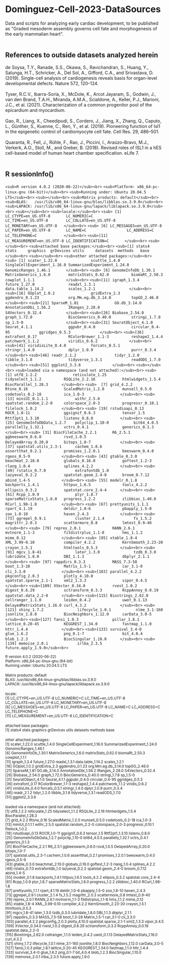 # Dominguez-Cell-2023-DataSources
Data and scripts for analyzing early cardiac development, to be published as "Graded mesoderm assembly governs cell fate and morphogenesis of the early mammalian heart".
<br><br>

## References to outside datasets analyzed herein
de Soysa, T.Y., Ranade, S.S., Okawa, S., Ravichandran, S., Huang, Y., Salunga, H.T., Schricker, A., Del Sol, A., Gifford, C.A., and Srivastava, D. (2019). Single-cell analysis of cardiogenesis reveals basis for organ-level developmental defects. Nature 572, 120–124.
<br><br>
Tyser, R.C.V., Ibarra-Soria, X., McDole, K., Arcot Jayaram, S., Godwin, J., van den Brand, T.A.H., Miranda, A.M.A., Scialdone, A., Keller, P.J., Marioni, J.C., et al. (2021). Characterization of a common progenitor pool of the epicardium and myocardium.
<br><br>
Gao, R., Liang, X., Cheedipudi, S., Cordero, J., Jiang, X., Zhang, Q., Caputo, L., Günther, S., Kuenne, C., Ren, Y., et al. (2019). Pioneering function of Isl1 in the epigenetic control of cardiomyocyte cell fate. Cell Res. 29, 486–501.
<br><br>
Quaranta, R., Fell, J., Rühle, F., Rao, J., Piccini, I., Araúzo-Bravo, M.J., Verkerk, A.O., Stoll, M., and Greber, B. (2018). Revised roles of ISL1 in a hES cell-based model of human heart chamber specification. eLife 7.
<br><br>

## R sessionInfo()
`<sub>R version 4.0.2 (2020-06-22)</sub><br>`
`<sub>Platform: x86_64-pc-linux-gnu (64-bit)</sub><br>`
`<sub>Running under: Ubuntu 20.04.5 LTS</sub><br>`
`<sub></sub><br>`
`<sub>Matrix products: default</sub><br>`
`<sub>BLAS:   /usr/lib/x86_64-linux-gnu/blas/libblas.so.3.9.0</sub><br>`
`<sub>LAPACK: /usr/lib/x86_64-linux-gnu/lapack/liblapack.so.3.9.0</sub><br>`
`<sub></sub><br>`
`<sub>locale:</sub><br>`
`<sub> [1] LC_CTYPE=en_US.UTF-8       LC_NUMERIC=C               LC_TIME=en_US.UTF-8        LC_COLLATE=en_US.UTF-8     LC_MONETARY=en_US.UTF-8   </sub><br>`
`<sub> [6] LC_MESSAGES=en_US.UTF-8    LC_PAPER=en_US.UTF-8       LC_NAME=C                  LC_ADDRESS=C               LC_TELEPHONE=C            </sub><br>`
`<sub>[11] LC_MEASUREMENT=en_US.UTF-8 LC_IDENTIFICATION=C       </sub><br>`
`<sub></sub><br>`
`<sub>attached base packages:</sub><br>`
`<sub>[1] stats4    stats     graphics  grDevices utils     datasets  methods   base     </sub><br>`
`<sub></sub><br>`
`<sub>other attached packages:</sub><br>`
`<sub> [1] scater_1.22.0               scuttle_1.4.0               SingleCellExperiment_1.16.0 SummarizedExperiment_1.24.0 GenomicRanges_1.46.1       </sub><br>`
`<sub> [6] GenomeInfoDb_1.30.1         MatrixGenerics_1.6.0        matrixStats_0.62.0          biomaRt_2.50.3              cowplot_1.1.1              </sub><br>`
`<sub>[11] igraph_1.3.4                future_1.27.0               readxl_1.3.1                data.table_1.14.2           scales_1.2.1               </sub><br>`
`<sub>[16] GOplot_1.0.2                gridExtra_2.3               ggdendro_0.1.23             org.Mm.eg.db_3.14.0         topGO_2.46.0               </sub><br>`
`<sub>[21] SparseM_1.81                GO.db_3.14.0                AnnotationDbi_1.56.2        IRanges_2.28.0              S4Vectors_0.32.4           </sub><br>`
`<sub>[26] Biobase_2.54.0              graph_1.72.0                BiocGenerics_0.40.0         stringi_1.7.8               sp_1.5-0                   </sub><br>`
`<sub>[31] SeuratObject_4.1.0          Seurat_4.1.1                ggpubr_0.4.0                circular_0.4-95             ggridges_0.5.3             </sub><br>`
`<sub>[36] extrafont_0.17              RColorBrewer_1.1-3          reshape2_1.4.4              patchwork_1.1.2             viridis_0.6.2              </sub><br>`
`<sub>[41] viridisLite_0.4.0           forcats_0.5.1               stringr_1.4.0               dplyr_1.0.9                 purrr_0.3.4                </sub><br>`
`<sub>[46] readr_2.1.2                 tidyr_1.2.0                 tibble_3.1.8                tidyverse_1.3.1             readODS_1.7.0              </sub><br>`
`<sub>[51] ggplot2_3.3.6              </sub><br>`
`<sub></sub><br>`
`<sub>loaded via a namespace (and not attached):</sub><br>`
`<sub>  [1] utf8_1.2.2                reticulate_1.25           tidyselect_1.1.2          RSQLite_2.2.16            htmlwidgets_1.5.4         BiocParallel_1.28.3      </sub><br>`
`<sub>  [7] grid_4.2.2                Rtsne_0.16                ScaledMatrix_1.2.0        munsell_0.5.0             codetools_0.2-18          ica_1.0-3                </sub><br>`
`<sub> [13] miniUI_0.1.1.1            withr_2.5.0               spatstat.random_2.2-0     colorspace_2.0-3          progressr_0.10.1          filelock_1.0.2           </sub><br>`
`<sub> [19] rstudioapi_0.13           ROCR_1.0-11               ggsignif_0.6.3            tensor_1.5                Rttf2pt1_1.3.10           listenv_0.8.0            </sub><br>`
`<sub> [25] GenomeInfoDbData_1.2.7    polyclip_1.10-0           bit64_4.0.5               parallelly_1.32.1         vctrs_0.4.1               generics_0.1.3           </sub><br>`
`<sub> [31] BiocFileCache_2.2.1       R6_2.5.1                  ggbeeswarm_0.6.0          rsvd_1.0.5                DelayedArray_0.20.0       bitops_1.0-7             </sub><br>`
`<sub> [37] spatstat.utils_2.3-1      cachem_1.0.6              assertthat_0.2.1          promises_1.2.0.1          beeswarm_0.4.0            rgeos_0.5-9              </sub><br>`
`<sub> [43] gtable_0.3.0              beachmat_2.10.0           globals_0.16.0            goftest_1.2-3             rlang_1.0.4               splines_4.2.2            </sub><br>`
`<sub> [49] rstatix_0.7.0             extrafontdb_1.0           lazyeval_0.2.2            spatstat.geom_2.4-0       broom_0.7.12              abind_1.4-5              </sub><br>`
`<sub> [55] modelr_0.1.8              backports_1.4.1           httpuv_1.6.5              tools_4.2.2               ellipsis_0.3.2            spatstat.core_2.4-4      </sub><br>`
`<sub> [61] Rcpp_1.0.9                plyr_1.8.7                sparseMatrixStats_1.6.0   progress_1.2.2            zlibbioc_1.40.0           RCurl_1.98-1.8           </sub><br>`
`<sub> [67] prettyunits_1.1.1         rpart_4.1.19              deldir_1.0-6              pbapply_1.5-0             zoo_1.8-10                haven_2.4.3              </sub><br>`
`<sub> [73] ggrepel_0.9.1             cluster_2.1.4             fs_1.5.2                  magrittr_2.0.3            scattermore_0.8           lmtest_0.9-40            </sub><br>`
`<sub> [79] reprex_2.0.1              RANN_2.6.1                mvtnorm_1.1-3             fitdistrplus_1.1-8        hms_1.1.2                 mime_0.12                </sub><br>`
`<sub> [85] xtable_1.8-4              XML_3.99-0.10             compiler_4.2.2            KernSmooth_2.23-20        crayon_1.5.1              htmltools_0.5.3          </sub><br>`
`<sub> [91] mgcv_1.8-41               later_1.3.0               tzdb_0.3.0                lubridate_1.8.0           DBI_1.1.3                 dbplyr_2.1.1             </sub><br>`
`<sub> [97] rappdirs_0.3.3            MASS_7.3-58               boot_1.3-28               Matrix_1.5-1              car_3.1-0                 cli_3.3.0                </sub><br>`
`<sub>[103] parallel_4.2.2            pkgconfig_2.0.3           plotly_4.10.0             spatstat.sparse_2.1-1     xml2_1.3.3                vipor_0.4.5              </sub><br>`
`<sub>[109] XVector_0.34.0            rvest_1.0.2               digest_0.6.29             sctransform_0.3.3         RcppAnnoy_0.0.19          spatstat.data_2.2-0      </sub><br>`
`<sub>[115] Biostrings_2.62.0         cellranger_1.1.0          leiden_0.4.2              uwot_0.1.13               DelayedMatrixStats_1.16.0 curl_4.3.2               </sub><br>`
`<sub>[121] shiny_1.7.2               lifecycle_1.0.1           nlme_3.1-160              jsonlite_1.8.0            BiocNeighbors_1.12.0      carData_3.0-5            </sub><br>`
`<sub>[127] fansi_1.0.3               pillar_1.8.1              lattice_0.20-45           KEGGREST_1.34.0           fastmap_1.1.0             httr_1.4.4               </sub><br>`
`<sub>[133] survival_3.4-0            glue_1.6.2                png_0.1-7                 bit_4.0.4                 blob_1.2.3                BiocSingular_1.10.0      </sub><br>`
`<sub>[139] memoise_2.0.1             irlba_2.3.5               future.apply_1.9.0</sub><br>`



<sub>R version 4.0.2 (2020-06-22)</sub><br>
<sub>Platform: x86_64-pc-linux-gnu (64-bit)</sub><br>
<sub>Running under: Ubuntu 20.04.5 LTS</sub><br>
<sub></sub><br>
<sub>Matrix products: default</sub><br>
<sub>BLAS:   /usr/lib/x86_64-linux-gnu/blas/libblas.so.3.9.0</sub><br>
<sub>LAPACK: /usr/lib/x86_64-linux-gnu/lapack/liblapack.so.3.9.0</sub><br>
<sub></sub><br>
<sub>locale:</sub><br>
<sub> [1] LC_CTYPE=en_US.UTF-8       LC_NUMERIC=C               LC_TIME=en_US.UTF-8        LC_COLLATE=en_US.UTF-8     LC_MONETARY=en_US.UTF-8   </sub><br>
<sub> [6] LC_MESSAGES=en_US.UTF-8    LC_PAPER=en_US.UTF-8       LC_NAME=C                  LC_ADDRESS=C               LC_TELEPHONE=C            </sub><br>
<sub>[11] LC_MEASUREMENT=en_US.UTF-8 LC_IDENTIFICATION=C       </sub><br>
<sub></sub><br>
<sub>attached base packages:</sub><br>
<sub>[1] stats4    stats     graphics  grDevices utils     datasets  methods   base     </sub><br>
<sub></sub><br>
<sub>other attached packages:</sub><br>
<sub> [1] scater_1.22.0               scuttle_1.4.0               SingleCellExperiment_1.16.0 SummarizedExperiment_1.24.0 GenomicRanges_1.46.1       </sub><br>
<sub> [6] GenomeInfoDb_1.30.1         MatrixGenerics_1.6.0        matrixStats_0.62.0          biomaRt_2.50.3              cowplot_1.1.1              </sub><br>
<sub>[11] igraph_1.3.4                future_1.27.0               readxl_1.3.1                data.table_1.14.2           scales_1.2.1               </sub><br>
<sub>[16] GOplot_1.0.2                gridExtra_2.3               ggdendro_0.1.23             org.Mm.eg.db_3.14.0         topGO_2.46.0               </sub><br>
<sub>[21] SparseM_1.81                GO.db_3.14.0                AnnotationDbi_1.56.2        IRanges_2.28.0              S4Vectors_0.32.4           </sub><br>
<sub>[26] Biobase_2.54.0              graph_1.72.0                BiocGenerics_0.40.0         stringi_1.7.8               sp_1.5-0                   </sub><br>
<sub>[31] SeuratObject_4.1.0          Seurat_4.1.1                ggpubr_0.4.0                circular_0.4-95             ggridges_0.5.3             </sub><br>
<sub>[36] extrafont_0.17              RColorBrewer_1.1-3          reshape2_1.4.4              patchwork_1.1.2             viridis_0.6.2              </sub><br>
<sub>[41] viridisLite_0.4.0           forcats_0.5.1               stringr_1.4.0               dplyr_1.0.9                 purrr_0.3.4                </sub><br>
<sub>[46] readr_2.1.2                 tidyr_1.2.0                 tibble_3.1.8                tidyverse_1.3.1             readODS_1.7.0              </sub><br>
<sub>[51] ggplot2_3.3.6              </sub><br>
<sub></sub><br>
<sub>loaded via a namespace (and not attached):</sub><br>
<sub>  [1] utf8_1.2.2                reticulate_1.25           tidyselect_1.1.2          RSQLite_2.2.16            htmlwidgets_1.5.4         BiocParallel_1.28.3      </sub><br>
<sub>  [7] grid_4.2.2                Rtsne_0.16                ScaledMatrix_1.2.0        munsell_0.5.0             codetools_0.2-18          ica_1.0-3                </sub><br>
<sub> [13] miniUI_0.1.1.1            withr_2.5.0               spatstat.random_2.2-0     colorspace_2.0-3          progressr_0.10.1          filelock_1.0.2           </sub><br>
<sub> [19] rstudioapi_0.13           ROCR_1.0-11               ggsignif_0.6.3            tensor_1.5                Rttf2pt1_1.3.10           listenv_0.8.0            </sub><br>
<sub> [25] GenomeInfoDbData_1.2.7    polyclip_1.10-0           bit64_4.0.5               parallelly_1.32.1         vctrs_0.4.1               generics_0.1.3           </sub><br>
<sub> [31] BiocFileCache_2.2.1       R6_2.5.1                  ggbeeswarm_0.6.0          rsvd_1.0.5                DelayedArray_0.20.0       bitops_1.0-7             </sub><br>
<sub> [37] spatstat.utils_2.3-1      cachem_1.0.6              assertthat_0.2.1          promises_1.2.0.1          beeswarm_0.4.0            rgeos_0.5-9              </sub><br>
<sub> [43] gtable_0.3.0              beachmat_2.10.0           globals_0.16.0            goftest_1.2-3             rlang_1.0.4               splines_4.2.2            </sub><br>
<sub> [49] rstatix_0.7.0             extrafontdb_1.0           lazyeval_0.2.2            spatstat.geom_2.4-0       broom_0.7.12              abind_1.4-5              </sub><br>
<sub> [55] modelr_0.1.8              backports_1.4.1           httpuv_1.6.5              tools_4.2.2               ellipsis_0.3.2            spatstat.core_2.4-4      </sub><br>
<sub> [61] Rcpp_1.0.9                plyr_1.8.7                sparseMatrixStats_1.6.0   progress_1.2.2            zlibbioc_1.40.0           RCurl_1.98-1.8           </sub><br>
<sub> [67] prettyunits_1.1.1         rpart_4.1.19              deldir_1.0-6              pbapply_1.5-0             zoo_1.8-10                haven_2.4.3              </sub><br>
<sub> [73] ggrepel_0.9.1             cluster_2.1.4             fs_1.5.2                  magrittr_2.0.3            scattermore_0.8           lmtest_0.9-40            </sub><br>
<sub> [79] reprex_2.0.1              RANN_2.6.1                mvtnorm_1.1-3             fitdistrplus_1.1-8        hms_1.1.2                 mime_0.12                </sub><br>
<sub> [85] xtable_1.8-4              XML_3.99-0.10             compiler_4.2.2            KernSmooth_2.23-20        crayon_1.5.1              htmltools_0.5.3          </sub><br>
<sub> [91] mgcv_1.8-41               later_1.3.0               tzdb_0.3.0                lubridate_1.8.0           DBI_1.1.3                 dbplyr_2.1.1             </sub><br>
<sub> [97] rappdirs_0.3.3            MASS_7.3-58               boot_1.3-28               Matrix_1.5-1              car_3.1-0                 cli_3.3.0                </sub><br>
<sub>[103] parallel_4.2.2            pkgconfig_2.0.3           plotly_4.10.0             spatstat.sparse_2.1-1     xml2_1.3.3                vipor_0.4.5              </sub><br>
<sub>[109] XVector_0.34.0            rvest_1.0.2               digest_0.6.29             sctransform_0.3.3         RcppAnnoy_0.0.19          spatstat.data_2.2-0      </sub><br>
<sub>[115] Biostrings_2.62.0         cellranger_1.1.0          leiden_0.4.2              uwot_0.1.13               DelayedMatrixStats_1.16.0 curl_4.3.2               </sub><br>
<sub>[121] shiny_1.7.2               lifecycle_1.0.1           nlme_3.1-160              jsonlite_1.8.0            BiocNeighbors_1.12.0      carData_3.0-5            </sub><br>
<sub>[127] fansi_1.0.3               pillar_1.8.1              lattice_0.20-45           KEGGREST_1.34.0           fastmap_1.1.0             httr_1.4.4               </sub><br>
<sub>[133] survival_3.4-0            glue_1.6.2                png_0.1-7                 bit_4.0.4                 blob_1.2.3                BiocSingular_1.10.0      </sub><br>
<sub>[139] memoise_2.0.1             irlba_2.3.5               future.apply_1.9.0</sub><br>
